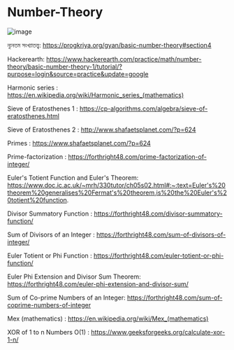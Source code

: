 # Number-Theory

![image](https://github.com/user-attachments/assets/0ea9edde-c9e8-4f78-ac5c-dd12192b09aa)




ন্যূনতম সংখ্যাতত্ত্ব:  https://progkriya.org/gyan/basic-number-theory#section4

Hackerearth: https://www.hackerearth.com/practice/math/number-theory/basic-number-theory-1/tutorial/?purpose=login&source=practice&update=google

Harmonic series : https://en.wikipedia.org/wiki/Harmonic_series_(mathematics)

Sieve of Eratosthenes 1 : https://cp-algorithms.com/algebra/sieve-of-eratosthenes.html

Sieve of Eratosthenes 2 : http://www.shafaetsplanet.com/?p=624 

Primes : https://www.shafaetsplanet.com/?p=624

Prime-factorization : https://forthright48.com/prime-factorization-of-integer/

Euler's Totient Function and Euler's Theorem: https://www.doc.ic.ac.uk/~mrh/330tutor/ch05s02.html#:~:text=Euler's%20theorem%20generalises%20Fermat's%20theorem,is%20the%20Euler's%20totient%20function.


Divisor Summatory Function : https://forthright48.com/divisor-summatory-function/

Sum of Divisors of an Integer : https://forthright48.com/sum-of-divisors-of-integer/

Euler Totient or Phi Function : https://forthright48.com/euler-totient-or-phi-function/

Euler Phi Extension and Divisor Sum Theorem: https://forthright48.com/euler-phi-extension-and-divisor-sum/

Sum of Co-prime Numbers of an Integer: https://forthright48.com/sum-of-coprime-numbers-of-integer

Mex (mathematics) : https://en.wikipedia.org/wiki/Mex_(mathematics)

XOR of 1 to n Numbers O(1) : https://www.geeksforgeeks.org/calculate-xor-1-n/

